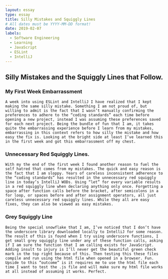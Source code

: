 ```yaml
---
layout: essay
type: essay
title: Silly Mistakes and Squiggly Lines
# All dates must be YYYY-MM-DD format!
date: 2019-02-07
labels:
  - Software Engineering
  - Learning
  - JavaScript
  - ESLint
  - IntelliJ
---
```


## Silly Mistakes and the Squiggly Lines that Follow.

### My First Week Embarrassment

	A week into using ESLint and IntelliJ I have realized that I kept making the same silly mistake. Something I am not proud of, but willing to admit is the fact that I wasn’t manually confirming the preferences to adhere to the “coding standards” each time before opening a new project, instead I was assuming these preferences saved for each next project. Being the bundle of fun that I am, it takes quite the embarrassing experience before I learn from my mistakes, embarrassing in this context refers to how silly the mistake and how easy the fix is. Looking at the bright side at least I’ve learned this in the first week and got this embarrassment off my chest. 

### Unnecessary Red Squiggly Lines.

 	With my the end of the first week I found another reason to fuel the self hatred that comes from my mistakes. The quick and easy reason is the fact that I am sloppy. Years of careless inconsistent adherence to the “coding standards” has resulted in the unnecessary red squiggly line in today’s IntelliJ WODs. Using “let” for every variable results in a red squiggly line when declaring anything only once. Forgetting a space after function calls before the bracket, after semicolons in a for loop, or spaces before and after assignment operators, all just careless unnecessary red squiggly lines. While they all are easy fixes, they can also be viewed as easy mistakes.

### Grey Squiggly Line

	Being the special snowflake that I am, I’ve noticed that I don’t have the underscore library downloaded locally to IntelliJ for some reason. The result of this is found when I try using underscore functions, I get small grey squiggly line under any of these function calls, asking if I am sure the function that I am calling exists for JavaScript. Adding insult to injury is I’ll never get the beautiful green check mark in the top right because of this. Then testing this these files compile and run using the html file when opened in a browser. Fun. Upside to this “outcome” is it requires me to use the html file each time I want to test the .js file and will make sure my html file works at all instead of assuming it works. Perfect.
